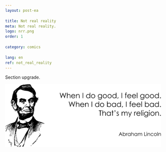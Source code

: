 ```yaml
---
layout: post-ea

title: Not real reality
meta: Not real reality.
logo: nrr.png
order: 1

category: comics

lang: en
ref: not_real_reality
---
```


Section upgrade.

<a data-fancybox="gallery" href="/img/programming/Lincoln.png"><img src="/img/programming/Lincoln.png" alt=""></a>
